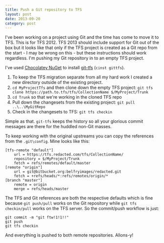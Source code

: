 ```yaml
---
title: Push a Git repository to TFS
layout: post
date: 2013-09-20
category: post
---
```


I've been working on a project using Git and the time has come to move it 
to TFS. This is for TFS 2012. TFS 2013 should include support for Git out 
of the box but it looks like that only if the TFS project is created as a 
Git repo from the start - I may be wrong on this - but these instructions
should work regardless. I'm pushing my Git repository in to an empty TFS
project.

I've used [Chocolatey NuGet](http://chocolatey.org/packages/gittfs) to
install [git-tfs](https://github.com/git-tfs/git-tfs) (`cinst gittfs`).

1. To keep the TFS migration separate from all my hard work I created a
new directory outside of the existing project.
2. `cd MyProjectTfs` and then clone down the empty TFS project:
`git tfs clone https://path.to.tfs/tfs/CollectionName $/MyProject/Trunk`
3. `cd Trunk` so that we're working in the cloned TFS repo
4. Pull down the changesets from the existing project: `git pull ..\..\MyGitRepo`
5. Check in the changesets to TFS: `git tfs checkin`

Simple as that. `git-tfs` keeps the history so all your glorious commit
messages are there for the huddled non-Git masses.

To keep working with the original upstreams you can copy the references
from the `.git\config`. Mine looks like this:

	[tfs-remote "default"]
		url = https://tfs.redacted.com/tfs/CollectionName/
		repository = $/MyProject/Trunk
		fetch = refs/remotes/default/master
	[remote "origin"]
		url = git@bitbucket.org:belfryimages/redacted.git
		fetch = +refs/heads/*:refs/remotes/origin/*
	[branch "master"]
		remote = origin
		merge = refs/heads/master

The TFS and Git references are both the respective defaults which is fine because `git push/pull` works on the Git repository while `git tfs checkin/pull` works on the TFS server. So the commit/push workflow is just:

	git commit -m "git ftw!1!1!!"
	git push
	git tfs checkin

And everything is pushed to both remote repositories. Allons-y!
